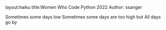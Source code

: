 layout:haiku
title:Women Who Code Python
2022
Author: ssanger

Sometimes some days low
Sometimes some days are too high
but All days go by
